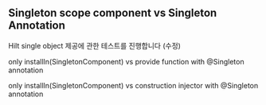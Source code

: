 ## Singleton scope component vs Singleton Annotation

Hilt single object 제공에 관한 테스트를 진행합니다 (수정)

only installIn(SingletonComponent) vs provide function with @Singleton annotation

only installIn(SingletonComponent) vs construction injector with @Singleton annotation




